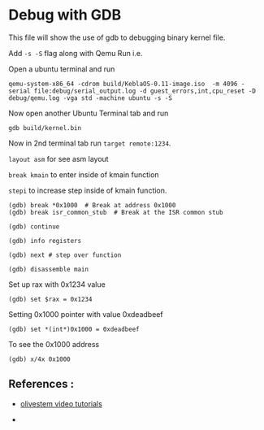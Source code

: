 # Debug with GDB


This file will show the use of gdb to debugging binary kernel file.


Add `-s -S` flag along with Qemu Run i.e.

Open a ubuntu terminal and run
```
qemu-system-x86_64 -cdrom build/KeblaOS-0.11-image.iso  -m 4096 -serial file:debug/serial_output.log -d guest_errors,int,cpu_reset -D debug/qemu.log -vga std -machine ubuntu -s -S
```

Now open another Ubuntu Terminal tab and run

```
gdb build/kernel.bin
```
Now in 2nd terminal tab run `target remote:1234`.

`layout asm` for see asm layout

`break kmain` to enter inside of kmain function

`stepi` to increase step inside of kmain function.

```
(gdb) break *0x1000  # Break at address 0x1000
(gdb) break isr_common_stub  # Break at the ISR common stub
```

```
(gdb) continue
```

```
(gdb) info registers
```

```
(gdb) next # step over function
```

```
(gdb) disassemble main
```

Set up rax with 0x1234 value
```
(gdb) set $rax = 0x1234
```

Setting 0x1000 pointer with value 0xdeadbeef
```
(gdb) set *(int*)0x1000 = 0xdeadbeef
```

To see the 0x1000 address
```
(gdb) x/4x 0x1000
```




## References :

- [olivestem video tutorials](https://www.youtube.com/watch?v=q5vagAJ2YH8&list=PL2EF13wm-hWCoj6tUBGUmrkJmH1972dBB&index=40)

- 